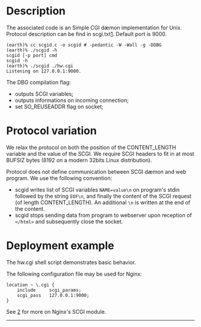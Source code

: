 # Description
The associated code is an Simple CGI dæmon implementation
for Unix. Protocol description can be find in scgi.txt[1].
Default port is 9000.

	(earth)% cc scgid.c -o scgid # -pedantic -W -Wall -g -DDBG
	(earth)% ./scgid -h
	scgid [-p port] cmd
	scgid -h
	(earth)% ./scgid ./hw.cgi
	Listening on 127.0.0.1:9000.

The DBG compilation flag:

- outputs SCGI variables;
- outputs informations on incoming connection;
- set SO_REUSEADDR flag on socket;

# Protocol variation
We relax the protocol on both the position of the
CONTENT_LENGTH variable and the value of the SCGI.
We require SCGI headers to fit in at most BUFSIZ bytes
(8192 on a modern 32bits Linux distribution).

Protocol does not define communication between SCGI
dæmon and web program. We use the following convention:

- scgid writes list of SCGI variables `NAME=value\n` on program's
  stdin followed by the string `EOF\n`, and finally the content
  of the SCGI request (of length CONTENT_LENGTH). An additional
  `\n` is written at the end of the content.
- scgid stops sending data from program to webserver upon reception
  of `</html>` and subsequently close the socket.

# Deployment example
The hw.cgi shell script demonstrates basic behavior.

The following configuration file may be used for
Nginx:

	location ~ \.cgi {
		include		scgi_params;
		scgi_pass	127.0.0.1:9000;
	}

See [2] for more on Nginx's SCGI module.

---

[1]: http://www.python.ca/scgi/protocol.txt
[2]: http://nginx.org/en/docs/http/ngx_http_scgi_module.html
